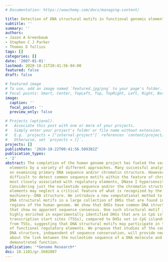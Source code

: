 ```yaml
---
# Documentation: https://wowchemy.com/docs/managing-content/

title: Detection of DNA structural motifs in functional genomic elements.
subtitle: ''
summary: ''
authors:
- Jason A Greenbaum
- Stephen C J Parker
- Thomas D Tullius
tags: []
categories: []
date: '2007-01-01'
lastmod: 2020-10-21T20:41:56-04:00
featured: false
draft: false

# Featured image
# To use, add an image named `featured.jpg/png` to your page's folder.
# Focal points: Smart, Center, TopLeft, Top, TopRight, Left, Right, BottomLeft, Bottom, BottomRight.
image:
  caption: ''
  focal_point: ''
  preview_only: false

# Projects (optional).
#   Associate this post with one or more of your projects.
#   Simply enter your project's folder or file name without extension.
#   E.g. `projects = ["internal-project"]` references `content/project/deep-learning/index.md`.
#   Otherwise, set `projects = []`.
projects: []
publishDate: '2020-10-22T00:41:56.509382Z'
publication_types:
- '2'
abstract: The completion of the human genome project has fueled the search for regulatory
  elements by a variety of different approaches. Many successful analyses have focused
  on examining primary DNA sequence and/or chromatin structure. However, it has been
  difficult to detect common sequence motifs within the feature of chromatin structure
  most closely associated with regulatory elements, DNase I hypersensitive sites (DHSs).
  Considering just the nucleotide sequence and/or the chromatin structure of regulatory
  elements may neglect a critical feature of what is recognized by the regulatory
  machinery--DNA structure. We introduce a new computational method to detect common
  DNA structural motifs in a large collection of DHSs that are found in the ENCODE
  regions of the human genome. We show that DHSs have common DNA structural motifs
  that show no apparent sequence consensus. One such structural motif is much more
  highly enriched in experimentally identified DHSs that are in CpG islands and near
  transcription start sites (TSSs), compared to DHSs not in CpG islands and farther
  from TSSs, suggesting that DNA structural motifs may participate in the formation
  of functional regulatory elements. We propose that studies of the conservation of
  DNA structure, independent of sequence conservation, will provide new information
  about the link between the nucleotide sequence of a DNA molecule and its experimentally
  demonstrated function.
publication: '*Genome Research*'
doi: 10.1101/gr.5602807
---
```

